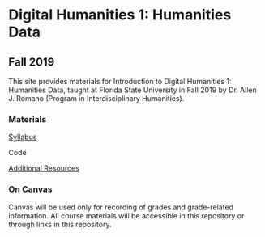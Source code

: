 # Digital Humanities 1: Humanities Data
## Fall 2019

This site provides materials for Introduction to Digital Humanities 1: Humanities Data, taught at Florida State University in Fall 2019 by Dr. Allen J. Romano (Program in Interdisciplinary Humanities). 

### Materials

[Syllabus](https://allenjromano.github.io/dh1-2019/syllabus)

Code

[Additional Resources](https://allenjromano.github.io/dh1-2019/resources)



### On Canvas

Canvas will be used only for recording of grades and grade-related information. All course materials will be accessible in this repository or through links in this repository.

